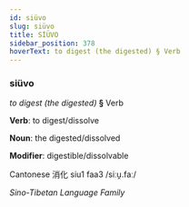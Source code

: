 ```yaml
---
id: siüvo
slug: siüvo
title: SİÜVO
sidebar_position: 378
hoverText: to digest (the digested) § Verb
---
```


### siüvo

*to digest (the digested)* **§** Verb

**Verb**: to digest/dissolve

**Noun**: the digested/dissolved

**Modifier**: digestible/dissolvable

Cantonese 消化 siu1 faa3 /siːu̯.faː/

*Sino-Tibetan Language Family*